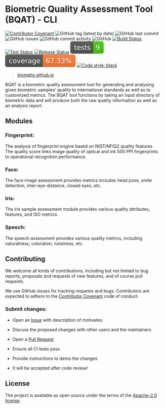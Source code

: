 Biometric Quality Assessment Tool (BQAT) - CLI
==============================================

[![Contributor Covenant](https://img.shields.io/badge/Contributor%20Covenant-2.1-4baaaa.svg)](code_of_conduct.md)
<img alt="GitHub tag (latest by date)" src="https://img.shields.io/github/v/tag/biometix/bqat-cli">
<img alt="GitHub last commit" src="https://img.shields.io/github/last-commit/biometix/bqat-cli">
<img alt="GitHub issues" src="https://img.shields.io/github/issues-raw/biometix/bqat-cli">
<img alt="GitHub commit activity" src="https://img.shields.io/github/commit-activity/m/biometix/bqat-cli">
<img alt="GitHub" src="https://img.shields.io/github/license/biometix/bqat-cli">
[![Build Status](https://github.com/Biometix/bqat-cli/actions/workflows/build.yml/badge.svg)](https://github.com/Biometix/bqat-cli/actions/workflows/build.yml)
[![Test Status](https://github.com/Biometix/bqat-cli/actions/workflows/test.yml/badge.svg)](https://github.com/Biometix/bqat-cli/actions/workflows/test.yml)
[![Release Status](https://github.com/Biometix/bqat-cli/actions/workflows/release.yml/badge.svg)](https://github.com/Biometix/bqat-cli/actions/workflows/release.yml)
[![Tests Status](./reports/junit/tests-badge.svg?dummy=8585744)](https://htmlpreview.github.io/?https://github.com/Biometix/bqat-cli/blob/main/reports/junit/report.html)
[![Coverage Status](./reports/coverage/coverage-badge.svg?dummy=8585744)](https://htmlpreview.github.io/?https://github.com/Biometix/bqat-cli/blob/main/reports/coverage/index.html)
[![Code style: black](https://img.shields.io/badge/code%20style-black-000000.svg)](https://github.com/psf/black)

> [biometix.github.io](https://biometix.github.io/)

BQAT is a biometric quality assessment tool for generating and analysing given biometric samples’ quality to international standards as well as to customized metrics. The BQAT tool functions by taking an input directory of biometric data and will produce both the raw quality information as well as an analysis report.

## __Modules__

### Fingerprint:

The analysis of fingerprint engine based on NIST/NFIQ2 quality features. The quality score links image quality of optical and ink 500 PPI fingerprints to operational recognition performance.

### Face:

The face image assessment provides metrics includes head pose, smile detection, inter-eye-distance, closed eyes, etc.

### Iris:

The iris sample assessment module provides various quality attributes, features, and ISO metrics.

### Speech:

The speech assessment provides various quality metrics, including naturalness, coloration, noisiness, etc.

## __Contributing__

We welcome all kinds of contributions, including but not limited to bug reports, proposals and requests of new features, and of course pull requests.

We use GitHub issues for tracking requests and bugs. Contributors are expected to adhere to the [Contributor Covenant](http://contributor-covenant.org) code of conduct.

### Submit changes:

- Open an [Issue](https://github.com/Biometix/bqat-cli/issues) with description of motivates.

- Discuss the proposed changes with other users and the maintainers

- Open a [Pull Request](https://github.com/Biometix/bqat-cli/pulls)

- Ensure all CI tests pass

- Provide instructions to demo the changes

- It will be accepted after code review!

## __License__

The project is available as open source under the terms of the [Apache-2.0 license](https://www.apache.org/licenses/LICENSE-2.0.html).
